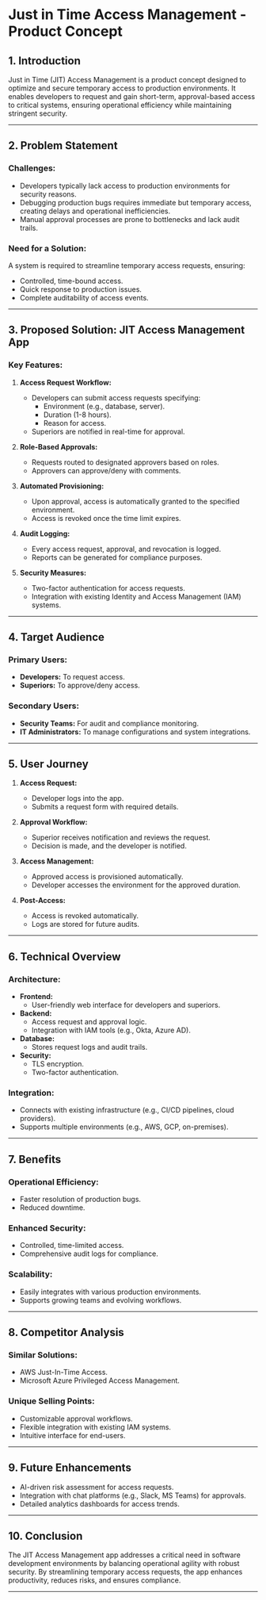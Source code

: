 # Just in Time Access Management - Product Concept

## **1. Introduction**
Just in Time (JIT) Access Management is a product concept designed to optimize and secure temporary access to production environments. It enables developers to request and gain short-term, approval-based access to critical systems, ensuring operational efficiency while maintaining stringent security.

---

## **2. Problem Statement**
### **Challenges:**
- Developers typically lack access to production environments for security reasons.
- Debugging production bugs requires immediate but temporary access, creating delays and operational inefficiencies.
- Manual approval processes are prone to bottlenecks and lack audit trails.

### **Need for a Solution:**
A system is required to streamline temporary access requests, ensuring:
- Controlled, time-bound access.
- Quick response to production issues.
- Complete auditability of access events.

---

## **3. Proposed Solution: JIT Access Management App**
### **Key Features:**
1. **Access Request Workflow:**
   - Developers can submit access requests specifying:
     - Environment (e.g., database, server).
     - Duration (1-8 hours).
     - Reason for access.
   - Superiors are notified in real-time for approval.

2. **Role-Based Approvals:**
   - Requests routed to designated approvers based on roles.
   - Approvers can approve/deny with comments.

3. **Automated Provisioning:**
   - Upon approval, access is automatically granted to the specified environment.
   - Access is revoked once the time limit expires.

4. **Audit Logging:**
   - Every access request, approval, and revocation is logged.
   - Reports can be generated for compliance purposes.

5. **Security Measures:**
   - Two-factor authentication for access requests.
   - Integration with existing Identity and Access Management (IAM) systems.

---

## **4. Target Audience**
### **Primary Users:**
- **Developers:** To request access.
- **Superiors:** To approve/deny access.

### **Secondary Users:**
- **Security Teams:** For audit and compliance monitoring.
- **IT Administrators:** To manage configurations and system integrations.

---

## **5. User Journey**
1. **Access Request:**
   - Developer logs into the app.
   - Submits a request form with required details.

2. **Approval Workflow:**
   - Superior receives notification and reviews the request.
   - Decision is made, and the developer is notified.

3. **Access Management:**
   - Approved access is provisioned automatically.
   - Developer accesses the environment for the approved duration.

4. **Post-Access:**
   - Access is revoked automatically.
   - Logs are stored for future audits.

---

## **6. Technical Overview**
### **Architecture:**
- **Frontend:** 
  - User-friendly web interface for developers and superiors.
- **Backend:**
  - Access request and approval logic.
  - Integration with IAM tools (e.g., Okta, Azure AD).
- **Database:**
  - Stores request logs and audit trails.
- **Security:**
  - TLS encryption.
  - Two-factor authentication.

### **Integration:**
- Connects with existing infrastructure (e.g., CI/CD pipelines, cloud providers).
- Supports multiple environments (e.g., AWS, GCP, on-premises).

---

## **7. Benefits**
### **Operational Efficiency:**
- Faster resolution of production bugs.
- Reduced downtime.

### **Enhanced Security:**
- Controlled, time-limited access.
- Comprehensive audit logs for compliance.

### **Scalability:**
- Easily integrates with various production environments.
- Supports growing teams and evolving workflows.

---

## **8. Competitor Analysis**
### **Similar Solutions:**
- AWS Just-In-Time Access.
- Microsoft Azure Privileged Access Management.

### **Unique Selling Points:**
- Customizable approval workflows.
- Flexible integration with existing IAM systems.
- Intuitive interface for end-users.

---

## **9. Future Enhancements**
- AI-driven risk assessment for access requests.
- Integration with chat platforms (e.g., Slack, MS Teams) for approvals.
- Detailed analytics dashboards for access trends.

---

## **10. Conclusion**
The JIT Access Management app addresses a critical need in software development environments by balancing operational agility with robust security. By streamlining temporary access requests, the app enhances productivity, reduces risks, and ensures compliance.

---